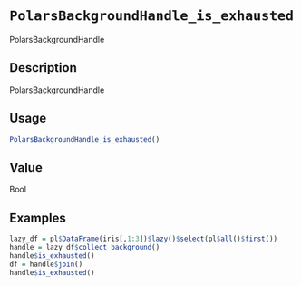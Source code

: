 # `PolarsBackgroundHandle_is_exhausted`

PolarsBackgroundHandle


## Description

PolarsBackgroundHandle


## Usage

```r
PolarsBackgroundHandle_is_exhausted()
```


## Value

Bool


## Examples

```r
lazy_df = pl$DataFrame(iris[,1:3])$lazy()$select(pl$all()$first())
handle = lazy_df$collect_background()
handle$is_exhausted()
df = handle$join()
handle$is_exhausted()
```



